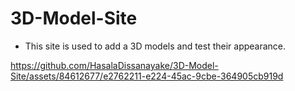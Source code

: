 # 3D-Model-Site

- This site is used to add a 3D models and test their appearance.


https://github.com/HasalaDissanayake/3D-Model-Site/assets/84612677/e2762211-e224-45ac-9cbe-364905cb919d





